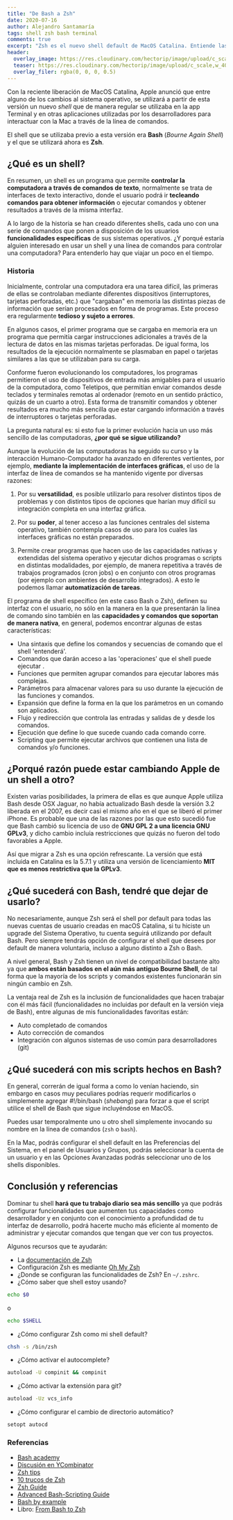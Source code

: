 ```yaml
---
title: "De Bash a Zsh"
date: 2020-07-16
author: Alejandro Santamaría
tags: shell zsh bash terminal
comments: true
excerpt: "Zsh es el nuevo shell default de MacOS Catalina. Entiende las principales diferencias entre Bash y Zsh."
header:
  overlay_image: https://res.cloudinary.com/hectorip/image/upload/c_scale,w_1400/v1586794238/B29C980A-0E0F-444F-9F25-EFAB95FDBD4E_r9qk5v.jpg
  teaser: https://res.cloudinary.com/hectorip/image/upload/c_scale,w_400/v1586794238/B29C980A-0E0F-444F-9F25-EFAB95FDBD4E_r9qk5v.jpg
  overlay_filer: rgba(0, 0, 0, 0.5)
---
```


Con la reciente liberación de MacOS Catalina, Apple anunció que entre alguno de los cambios al sistema operativo, se utilizará a partir de esta versión un nuevo _shell_ que de manera regular se utilizaba en la app Terminal y en otras aplicaciones utilizadas por los desarrolladores para interactuar con la Mac a través de la línea de comandos.

El shell que se utilizaba previo a esta versión era **Bash** (_Bourne Again Shell_) y el que se utilizará ahora es **Zsh**.

## ¿Qué es un shell?

En resumen, un shell es un programa que permite **controlar la computadora a través de comandos de texto**, normalmente se trata de interfaces de texto interactivo, donde el usuario podrá ir **tecleando comandos para obtener información** o ejecutar comandos y obtener resultados a través de la misma interfaz.

A lo largo de la historia se han creado diferentes shells, cada uno con una serie de comandos que ponen a disposición de los usuarios **funcionalidades específicas** de sus sistemas operativos. ¿Y porqué estaría alguien interesado en usar un shell y una línea de comandos para controlar una computadora? Para entenderlo hay que viajar un poco en el tiempo.

### Historia

Inicialmente, controlar una computadora era una tarea difícil, las primeras de ellas se controlaban mediante diferentes dispositivos (interruptores, tarjetas perforadas, etc.) que "cargaban" en memoria las distintas piezas de información que serían procesados en forma de programas. Este proceso era regularmente **tedioso y sujeto a errores**.

En algunos casos, el primer programa que se cargaba en memoria era un programa que permitía cargar instrucciones adicionales a través de la lectura de datos en las mismas tarjetas perforadas. De igual forma, los resultados de la ejecución normalmente se plasmaban en papel o tarjetas similares a las que se utilizaban para su carga.

Conforme fueron evolucionando los computadores, los programas permitieron el uso de dispositivos de entrada más amigables para el usuario de la computadora, como Teletipos, que permitían enviar comandos desde teclados y terminales remotas al ordenador (remoto en un sentido práctico, quizás de un cuarto a otro). Esta forma de transmitir comandos y obtener resultados era mucho más sencilla que estar cargando información a través de interruptores o tarjetas perforadas.

La pregunta natural es: si esto fue la primer evolución hacia un uso más sencillo de las computadoras, **¿por qué se sigue utilizando?**

Aunque la evolución de las computadoras ha seguido su curso y la interacción Humano-Computador ha avanzado en diferentes vertientes, por ejemplo, **mediante la implementación de interfaces gráficas**, el uso de la interfaz de línea de comandos se ha mantenido vigente por diversas razones:

1. Por su **versatilidad**, es posible utilizarlo para resolver distintos tipos de problemas y con distintos tipos de opciones que harían muy difícil su integración completa en una interfaz gráfica.

2. Por su **poder**, al tener acceso a las funciones centrales del sistema operativo, también contempla casos de uso para los cuales las interfaces gráficas no están preparados.

3. Permite crear programas que hacen uso de las capacidades nativas y extendidas del sistema operativo y ejecutar dichos programas o scripts en distintas modalidades, por ejemplo, de manera repetitiva a través de trabajos programados (cron jobs) o en conjunto con otros programas (por ejemplo con ambientes de desarrollo integrados). A esto le podemos llamar **automatización de tareas**.

El programa de shell específico (en este caso Bash o Zsh), definen su interfaz con el usuario, no sólo en la manera en la que presentarán la linea de comando sino también en las **capacidades y comandos que soportan de manera nativa**, en general, podemos encontrar algunas de estas características:

* Una sintaxis que define los comandos y secuencias de comando que el shell 'entenderá'.
* Comandos que darán acceso a las 'operaciones' que el shell puede ejecutar .
* Funciones que permiten agrupar comandos para ejecutar labores más complejas.
* Parámetros para almacenar valores para su uso durante la ejecución de las funciones y comandos.
* Expansión que define la forma en la que los parámetros en un comando son aplicados.
* Flujo y redirección que controla las entradas y salidas de y desde los comandos.
* Ejecución que define lo que sucede cuando cada comando corre.
* Scripting que permite ejecutar archivos que contienen una lista de comandos y/o funciones.

## ¿Porqué razón puede estar cambiando Apple de un shell a otro?

Existen varias posibilidades, la primera de ellas es que aunque Apple utiliza Bash desde OSX Jaguar, no había actualizado Bash desde la versión 3.2 liberada en el 2007, es decir casi el mismo año en el que se liberó el primer iPhone. Es probable que una de las razones por las que esto sucedió fue que Bash cambió su licencia de uso de **GNU GPL 2 a una licencia GNU GPLv3**, y dicho cambio incluía restricciones que quizás no fueron del todo favorables a Apple.

Así que migrar a Zsh es una opción refrescante. La versión que está incluida en Catalina es la 5.7.1 y utiliza una versión de licenciamiento **MIT que es menos restrictiva que la GPLv3**.

## ¿Qué sucederá con Bash, tendré que dejar de usarlo?

No necesariamente, aunque Zsh será el shell por default para todas las nuevas cuentas de usuario creadas en macOS Catalina, si tu hiciste un upgrade del Sistema Operativo, tu cuenta seguirá utilizando por default Bash. Pero siempre tendrás opción de configurar el shell que desees por default de manera voluntaria, incluso a alguno distinto a Zsh o Bash.

A nivel general, Bash y Zsh tienen un nivel de compatibilidad bastante alto ya que **ambos están basados en el aún más antiguo Bourne Shell**, de tal forma que la mayoría de los scripts y comandos existentes funcionarán sin ningún cambio en Zsh.

La ventaja real de Zsh es la inclusión de funcionalidades que hacen trabajar con él más fácil (funcionalidades no incluidas por default en la versión vieja de Bash), entre algunas de mis funcionalidades favoritas están:

* Auto completado de comandos
* Auto corrección de comandos
* Integración con algunos sistemas de uso común para desarrolladores (git)

## ¿Qué sucederá con mis scripts hechos en Bash?

En general, correrán de igual forma a como lo venían haciendo, sin embargo en casos muy peculiares podrías requerir modificarlos o simplemente agregar #!/bin/bash (_shebang_) para forzar a que el script utilice el shell de Bash que sigue incluyéndose en MacOS.

Puedes usar temporalmente uno u otro shell simplemente invocando su nombre en la línea de comandos (`zsh` o `bash`).

En la Mac, podrás configurar el shell default en las Preferencias del Sistema, en el panel de Usuarios y Grupos, podrás seleccionar la cuenta de un usuario y en las Opciones Avanzadas podrás seleccionar uno de los shells disponibles.

## Conclusión y referencias

Dominar tu shell **hará que tu trabajo diario sea más sencillo** ya que podrás configurar funcionalidades que aumenten tus capacidades como desarrollador y en conjunto con el conocimiento a profundidad de tu interfaz de desarrollo, podrá hacerte mucho más eficiente al momento de administrar y ejecutar comandos que tengan que ver con tus proyectos.

Algunos recursos que te ayudarán:

* La [documentación de Zsh](http://zsh.sourceforge.net/)
* Configuración Zsh es mediante [Oh My Zsh](https://ohmyz.sh/)
* ¿Donde se configuran las funcionalidades de Zsh? En `~/.zshrc`.
* ¿Cómo  saber que shell estoy usando?

```bash
echo $0
```
o

```bash
echo $SHELL
```

* ¿Cómo configurar Zsh como mi shell default?

```bash
chsh -s /bin/zsh
```

* ¿Cómo activar el autocomplete?

```bash
autoload -U compinit && compinit
```

* ¿Cómo activar la extensión para git?

```bash
autoload -Uz vcs_info
```

* ¿Cómo configurar el cambio de directorio automático?
```bash
setopt autocd
```

### Referencias

* [Bash academy](https://www.bash.academy/)
* [Discusión en YCombinator](https://news.ycombinator.com/item?id=10737639)
* [Zsh tips](http://www.rayninfo.co.uk/tips/zshtips.html?LMCL=bNg6o6)
* [10 trucos de Zsh](http://leahneukirchen.org/blog/archive/2008/02/10-zsh-tricks-you-may-not-know.html)
* [Zsh Guide](http://zsh.sourceforge.net/Guide/zshguide.html)
* [Advanced Bash-Scripting Guide](http://www.tldp.org/LDP/abs/html/)
* [Bash by example](http://matt.might.net/articles/bash-by-example/)
* Libro: [From Bash to Zsh](https://amzn.to/32phs95)
